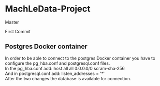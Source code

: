 # MachLeData-Project
Master

First Commit

## Postgres Docker container

In order to be able to connect to the postgres Docker container you have to configure the pg_hba.conf and postgresql.conf files.<br>
In the pg_hba.conf add: host    all             all             0.0.0.0/0               scram-sha-256 <br>
And in postgresql.conf add: listen_addresses = '*'<br>
After the two changes the database is available for connection.<br>
